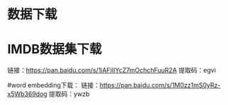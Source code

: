 # 数据下载

# IMDB数据集下载
链接：https://pan.baidu.com/s/1iAFiIIYcZ7mOchchFuuR2A 
提取码：egvi

#word embedding下载：
链接：https://pan.baidu.com/s/1M0zz1mS0yRz-x5Wb369dog 
提取码：ywzb
